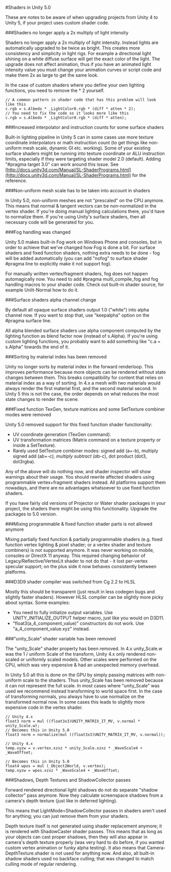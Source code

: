 #Shaders in Unity 5.0

These are notes to be aware of when upgrading projects from Unity 4 to Unity 5, if your project uses custom shader code.

###Shaders no longer apply a 2x multiply of light intensity

Shaders no longer apply a 2x multiply of light intensity. Instead lights are automatically upgraded to be twice as bright. This creates more consistency and simplicity in light rigs. For example a directional light shining on a white diffuse surface will get the exact color of the light. The upgrade does not affect animation, thus if you have an animated light intensity value you must change your animation curves or script code and make them 2x as large to get the same look.

In the case of custom shaders where you define your own lighting functions, you need to remove the * 2 yourself.

````
// A common pattern in shader code that has this problem will look like this
c.rgb = s.Albedo * _LightColor0.rgb * (diff * atten * 2);
// You need to fix the code so it looks more like this
c.rgb = s.Albedo * _LightColor0.rgb * (diff * atten);
````
 
###Increased interpolator and instruction counts for some surface shaders

Built-in lighting pipeline in Unity 5 can in some cases use more texture coordinate interpolators or math instruction count (to get things like non-uniform mesh scale, dynamic GI etc. working). Some of your existing surface shaders might be running into texture coordinate or ALU instruction limits, especially if they were targeting shader model 2.0 (default). Adding "#pragma target 3.0" can work around this issue. See [http://docs.unity3d.com/Manual/SL-ShaderPrograms.html](http://docs.unity3d.com/Manual/SL-ShaderPrograms.html) for the reference.

###Non-uniform mesh scale has to be taken into account in shaders

In Unity 5.0, non-uniform meshes are not "prescaled" on the CPU anymore. This means that normal & tangent vectors can be non-normalized in the vertex shader. If you're doing manual lighting calculations there, you'd have to normalize them. If you're using Unity's surface shaders, then all necessary code will be generated for you.

###Fog handling was changed

Unity 5.0 makes built-in Fog work on Windows Phone and consoles, but in order to achieve that we've changed how Fog is done a bit. For surface shaders and fixed function shaders, nothing extra needs to be done - fog will be added automatically (you can add "nofog" to surface shader #pragma line to explicitly make it not support fog).

For manually written vertex/fragment shaders, fog does not happen automagically now. You need to add #pragma multi_compile_fog and fog handling macros to your shader code. Check out built-in shader source, for example Unlit-Normal how to do it.

###Surface shaders alpha channel change

By default all opaque surface shaders output 1.0 ("white") into alpha channel now. If you want to stop that, use "keepalpha" option on the #pragma surface line.

All alpha blended surface shaders use alpha component computed by the lighting function as blend factor now (instead of s.Alpha). If you're using custom lighting functions, you probably want to add something like "c.a = s.Alpha" towards the end of it.

###Sorting by material index has been removed

Unity no longer sorts by material index in the forward renderloop. This improves performance because more objects can be rendered without state changes between them. This breaks compatibility for content that relies on material index as a way of sorting. In 4.x a mesh with two materials would always render the first material first, and the second material second. In Unity 5 this is not the case, the order depends on what reduces the most state changes to render the scene.

###Fixed function TexGen, texture matrices and some SetTexture combiner modes were removed

Unity 5.0 removed support for this fixed function shader functionality:

- UV coordinate generation (TexGen command).
- UV transformation matrices (Matrix command on a texture property or inside a SetTexture).
- Rarely used SetTexture combiner modes: signed add (a+-b), multiply signed add (a*b+-c), multiply subtract (a*b-c), dot product (dot3, dot3rgba).

Any of the above will do nothing now, and shader inspector will show warnings about their usage. You should rewrite affected shaders using programmable vertex+fragment shaders instead. All platforms support them nowadays, and there are no advantages whatsoever to use fixed function shaders.

If you have fairly old versions of Projector or Water shader packages in your project, the shaders there might be using this functionality. Upgrade the packages to 5.0 version.

###Mixing programmable & fixed function shader parts is not allowed anymore

Mixing partially fixed function & partially programmable shaders (e.g. fixed function vertex lighting & pixel shader; or a vertex shader and texture combiners) is not supported anymore. It was never working on mobile, consoles or DirectX 11 anyway. This required changing behavior of Legacy/Reflective/VertexLit shader to not do that - it lost per-vertex specular support; on the plus side it now behaves consistently between platforms.

###D3D9 shader compiler was switched from Cg 2.2 to HLSL

Mostly this should be transparent (just result in less codegen bugs and slightly faster shaders). However HLSL compiler can be slightly more picky about syntax. Some examples:

- You need to fully initialize output variables. Use UNITY_INITIALIZE_OUTPUT helper macro, just like you would on D3D11.
- "float3(a_4_component_value)" constructors do not work. Use "a_4_component_value.xyz" instead.

###"unity_Scale" shader variable has been removed

The "unity_Scale" shader property has been removed. In 4.x unity_Scale.w was the 1 / uniform Scale of the transform, Unity 4.x only rendered non-scaled or uniformly scaled models. Other scales were performed on the CPU, which was very expensive & had an unexpected memory overhead.

In Unity 5.0 all this is done on the GPU by simply passing matrices with non-uniform scale to the shaders. Thus unity_Scale has been removed because it can not represent the full scale. In most cases where "unity_Scale" was used we recommend instead transforming to world space first. In the case of transforming normals, you always have to use normalize on the transformed normal now. In some cases this leads to slightly more expensive code in the vertex shader. 

````
// Unity 4.x
float3 norm = mul ((float3x3)UNITY_MATRIX_IT_MV, v.normal * unity_Scale.w);
// Becomes this in Unity 5.0
float3 norm = normalize(mul ((float3x3)UNITY_MATRIX_IT_MV, v.normal));
````

````
// Unity 4.x
temp.xyzw = v.vertex.xzxz * unity_Scale.xzxz * _WaveScale4 + _WaveOffset;
 
// Becomes this in Unity 5.0
float4 wpos = mul (_Object2World, v.vertex);
temp.xyzw = wpos.xzxz * _WaveScale4 + _WaveOffset;
````

###Shadows, Depth Textures and ShadowCollector passes

Forward rendered directional light shadows do not do separate "shadow collector" pass anymore. Now they calculate screenspace shadows from a camera's depth texture (just like in deferred lighting).

This means that LightMode=ShadowCollector passes in shaders aren't used for anything; you can just remove them from your shaders.

Depth texture itself is not generated using shader replacement anymore; it is rendered with ShadowCaster shader passes. This means that as long as your objects can cast proper shadows, then they will also appear in camera's depth texture properly (was very hard to do before, if you wanted custom vertex animation or funky alpha testing). It also means that Camera-DepthTexture.shader is not used for anything now. And also, all built-in shadow shaders used no backface culling; that was changed to match culling mode of regular rendering.
